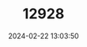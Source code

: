 ---
title: "12928"
category: "Medionidus penicillatus"
draft: false
date: 2024-02-22 13:03:50
languages:
  English: ["Gulf Moccasinshell"]
---